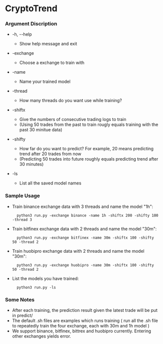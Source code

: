 # CryptoTrend
### Argument Discription ###
  * -h, --help      
    + Show help message and exit
    
  * -exchange       
    + Choose a exchange to train with
  
  * -name
    + Name your trained model
  
  * -thread
    + How many threads do you want use while training?
  
  * -shiftx 
    + Give the numbers of consecutive trading logs to train
    + (Using 50 trades from the past to train rougly equals training with the past 30 minitue data)
  
  * -shifty
    + How far do you want to predict? For example, 20 means predicting trend after 20 trades from now
    + (Predicting 50 trades into future roughly equals predicting trend after 30 minutes)
  
  * -ls 
    + List all the saved model names

### Sample Usage ###
  * Train binance exchange data with 3 threads and name the model "1h":
      ```
        python3 run.py -exchange binance -name 1h -shiftx 200 -shifty 100 -thread 3
      ```
      
  * Train bitfinex exchange data with 2 threads and name the model "30m":
      ```
        python3 run.py -exchange bitfinex -name 30m -shiftx 100 -shifty 50 -thread 2
      ```
  * Train huobipro exchange data with 2 threads and name the model "30m":
     ```
       python3 run.py -exchange huobipro -name 30m -shiftx 100 -shifty 50 -thread 2
     ```
  * List the models you have trained:
    ```
      python3 run.py -ls
    ```
### Some Notes ###
 * After each training, the prediction result given the latest trade will be put in predict/
 * The default .sh files are examples which runs training ( run all the .sh file to repeatedly train the four exchange, each with 30m and 1h model ) 
 * We support binance, bitfinex, bittrex and huobipro currently. Entering other exchanges yields error.
